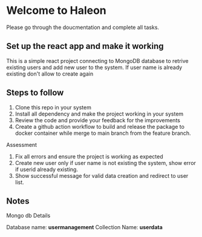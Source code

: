 # Welcome to Haleon

Please go through the doucmentation and complete all tasks.

## Set up the react app and make it working

This is a simple react project connecting to MongoDB database to retrive existing users 
and add new user to the system.
If user name is already existing don't allow to create again


## Steps to follow
1. Clone this repo in your system
2. Install all dependency and make the project working in your system
3. Review the code and provide your feedback for the improvements
4. Create a github action workflow to build and release the package to docker container while merge to main branch from the feature branch.

Assessment
1. Fix all errors and ensure the project is working as expected
2. Create new user only if user name is not existing the system, show error if userid already existing.
3. Show successful message for valid data creation and redirect to user list.


## Notes
Mongo db Details

Database name: **usermanagement**
Collection Name: **userdata**
